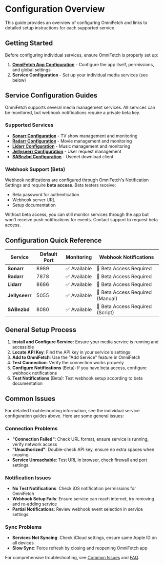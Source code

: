 # Configuration Overview

This guide provides an overview of configuring OmniFetch and links to detailed setup instructions for each supported service.

## Getting Started

Before configuring individual services, ensure OmniFetch is properly set up:

1. **[OmniFetch App Configuration](../app/settings/initial-setup.md)** - Configure the app itself, permissions, and global settings
2. **Service Configuration** - Set up your individual media services (see below)

## Service Configuration Guides

OmniFetch supports several media management services. All services can be monitored, but webhook notifications require a private beta key.

### Supported Services

- **[Sonarr Configuration](../services/sonarr/setup.md)** - TV show management and monitoring
- **[Radarr Configuration](../services/radarr/setup.md)** - Movie management and monitoring  
- **[Lidarr Configuration](../services/lidarr/setup.md)** - Music management and monitoring
- **[Jellyseerr Configuration](../services/jellyseerr/setup.md)** - User request management
- **[SABnzbd Configuration](../services/sabnzbd/setup.md)** - Usenet download client

### Webhook Support (Beta)

Webhook notifications are configured through OmniFetch's Notification Settings and require **beta access**. Beta testers receive:

- Beta password for authentication
- Webhook server URL
- Setup documentation

Without beta access, you can still monitor services through the app but won't receive push notifications for events. Contact support to request beta access.

## Configuration Quick Reference

| Service | Default Port | Monitoring | Webhook Notifications |
|---------|--------------|------------|---------------------|
| **Sonarr** | 8989 | ✅ Available | 🔑 Beta Access Required |
| **Radarr** | 7878 | ✅ Available | 🔑 Beta Access Required |
| **Lidarr** | 8686 | ✅ Available | 🔑 Beta Access Required |
| **Jellyseerr** | 5055 | ✅ Available | 🔑 Beta Access Required (Manual) |
| **SABnzbd** | 8080 | ✅ Available | 🔑 Beta Access Required (Script) |

## General Setup Process

1. **Install and Configure Service**: Ensure your media service is running and accessible
2. **Locate API Key**: Find the API key in your service's settings
3. **Add to OmniFetch**: Use the "Add Service" feature in OmniFetch
4. **Test Connection**: Verify the connection works properly
5. **Configure Notifications** (Beta): If you have beta access, configure webhook notifications
6. **Test Notifications** (Beta): Test webhook setup according to beta documentation

## Common Issues

For detailed troubleshooting information, see the individual service configuration guides above. Here are some general issues:

### Connection Problems

- **"Connection Failed"**: Check URL format, ensure service is running, verify network access
- **"Unauthorized"**: Double-check API key, ensure no extra spaces when copying
- **Service Unreachable**: Test URL in browser, check firewall and port settings

### Notification Issues  

- **No Test Notifications**: Check iOS notification permissions for OmniFetch
- **Webhook Setup Fails**: Ensure service can reach internet, try removing and re-adding service
- **Partial Notifications**: Review webhook event selection in service settings

### Sync Problems

- **Services Not Syncing**: Check iCloud settings, ensure same Apple ID on all devices
- **Slow Sync**: Force refresh by closing and reopening OmniFetch app

For comprehensive troubleshooting, see [Common Issues](../troubleshooting/common-issues.md) and [FAQ](../troubleshooting/faq.md).
